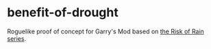 # benefit-of-drought

Roguelike proof of concept for Garry's Mod based on [the Risk of Rain series](https://www.riskofrain.com/).